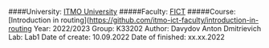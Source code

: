 ####University: [ITMO University](https://itmo.ru/ru/)
#####Faculty: [FICT](https://fict.itmo.ru)
#####Course: [Introduction in routing](https://github.com/itmo-ict-faculty/introduction-in-routing
Year: 2022/2023
Group: K33202
Author: Davydov Anton Dmitrievich
Lab: Lab1
Date of create: 10.09.2022
Date of finished: xx.xx.2022